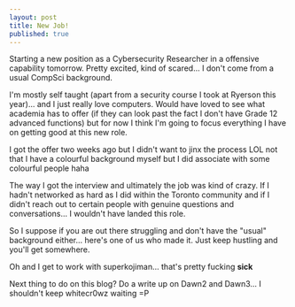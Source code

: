 ```yaml
---
layout: post
title: New Job!
published: true
---
```


Starting a new position as a Cybersecurity Researcher in a offensive capability tomorrow. Pretty excited, kind of scared... I don't come from a usual CompSci background. 

I'm mostly self taught (apart from a security course I took at Ryerson this year)... and I just really love computers. Would have loved to see what academia has to offer (if they can look past the fact I don't have Grade 12 advanced functions) but for now I think I'm going to focus everything I have on getting good at this new role.

I got the offer two weeks ago but I didn't want to jinx the process LOL not that I have a colourful background myself but I did associate with some colourful people haha

The way I got the interview and ultimately the job was kind of crazy. If I hadn't networked as hard as I did within the Toronto community and if I didn't reach out to certain people with genuine questions and conversations... I wouldn't have landed this role.

So I suppose if you are out there struggling and don't have the "usual" background either... here's one of us who made it. Just keep hustling and you'll get somewhere.

Oh and I get to work with superkojiman... that's pretty fucking **sick**

Next thing to do on this blog? Do a write up on Dawn2 and Dawn3... I shouldn't keep whitecr0wz waiting =P
